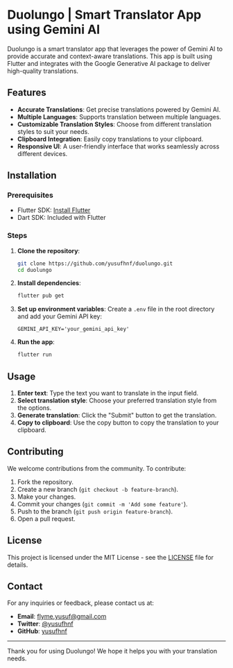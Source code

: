 # Duolungo | Smart Translator App using Gemini AI

Duolungo is a smart translator app that leverages the power of Gemini AI to provide accurate and context-aware translations. This app is built using Flutter and integrates with the Google Generative AI package to deliver high-quality translations.

## Features

- **Accurate Translations**: Get precise translations powered by Gemini AI.
- **Multiple Languages**: Supports translation between multiple languages.
- **Customizable Translation Styles**: Choose from different translation styles to suit your needs.
- **Clipboard Integration**: Easily copy translations to your clipboard.
- **Responsive UI**: A user-friendly interface that works seamlessly across different devices.

## Installation

### Prerequisites

- Flutter SDK: [Install Flutter](https://flutter.dev/docs/get-started/install)
- Dart SDK: Included with Flutter

### Steps

1. **Clone the repository**:
   ```sh
   git clone https://github.com/yusufhnf/duolungo.git
   cd duolungo
   ```

2. **Install dependencies**:
   ```sh
   flutter pub get
   ```

3. **Set up environment variables**:
   Create a `.env` file in the root directory and add your Gemini API key:
   ```properties
   GEMINI_API_KEY='your_gemini_api_key'
   ```

4. **Run the app**:
   ```sh
   flutter run
   ```

## Usage

1. **Enter text**: Type the text you want to translate in the input field.
2. **Select translation style**: Choose your preferred translation style from the options.
3. **Generate translation**: Click the "Submit" button to get the translation.
4. **Copy to clipboard**: Use the copy button to copy the translation to your clipboard.

## Contributing

We welcome contributions from the community. To contribute:

1. Fork the repository.
2. Create a new branch (`git checkout -b feature-branch`).
3. Make your changes.
4. Commit your changes (`git commit -m 'Add some feature'`).
5. Push to the branch (`git push origin feature-branch`).
6. Open a pull request.

## License

This project is licensed under the MIT License - see the [LICENSE](LICENSE) file for details.

## Contact

For any inquiries or feedback, please contact us at:

- **Email**: flyme.yusuf@gmail.com
- **Twitter**: [@yusufhnf](https://twitter.com/yusufhnf)
- **GitHub**: [yusufhnf](https://github.com/yusufhnf)

---

Thank you for using Duolungo! We hope it helps you with your translation needs.